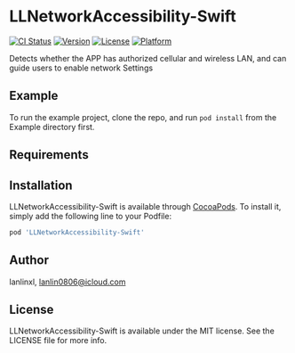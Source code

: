# LLNetworkAccessibility-Swift

[![CI Status](https://img.shields.io/travis/lanlinxl/LLNetworkAccessibility-Swift.svg?style=flat)](https://travis-ci.org/lanlinxl/LLNetworkAccessibility-Swift)
[![Version](https://img.shields.io/cocoapods/v/LLNetworkAccessibility-Swift.svg?style=flat)](https://cocoapods.org/pods/LLNetworkAccessibility-Swift)
[![License](https://img.shields.io/cocoapods/l/LLNetworkAccessibility-Swift.svg?style=flat)](https://cocoapods.org/pods/LLNetworkAccessibility-Swift)
[![Platform](https://img.shields.io/cocoapods/p/LLNetworkAccessibility-Swift.svg?style=flat)](https://cocoapods.org/pods/LLNetworkAccessibility-Swift)

Detects whether the APP has authorized cellular and wireless LAN, and can guide users to enable network Settings


## Example

To run the example project, clone the repo, and run `pod install` from the Example directory first.

## Requirements

## Installation

LLNetworkAccessibility-Swift is available through [CocoaPods](https://cocoapods.org). To install
it, simply add the following line to your Podfile:

```ruby
pod 'LLNetworkAccessibility-Swift'
```

## Author

lanlinxl, lanlin0806@icloud.com

## License

LLNetworkAccessibility-Swift is available under the MIT license. See the LICENSE file for more info.

